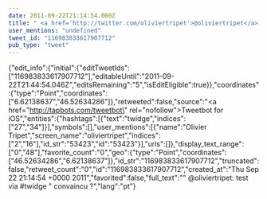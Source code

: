 ```yaml
---
date: 2011-09-22T21:14:54.000Z
title: " <a href='http://twitter.com/oliviertripet'>@oliviertripet</a>: test via #twidge  convaincu ?″"
user_mentions: "undefined"
tweet_id: "116983833617907712"
pub_type: "tweet"
---
```

{"edit_info":{"initial":{"editTweetIds":["116983833617907712"],"editableUntil":"2011-09-22T21:44:54.046Z","editsRemaining":"5","isEditEligible":true}},"coordinates":{"type":"Point","coordinates":["6.62138637","46.52634286"]},"retweeted":false,"source":"<a href=\"http://tapbots.com/tweetbot\" rel=\"nofollow\">Tweetbot for iOS</a>","entities":{"hashtags":[{"text":"twidge","indices":["27","34"]}],"symbols":[],"user_mentions":[{"name":"Olivier Tripet","screen_name":"oliviertripet","indices":["2","16"],"id_str":"53423","id":"53423"}],"urls":[]},"display_text_range":["0","48"],"favorite_count":"0","geo":{"type":"Point","coordinates":["46.52634286","6.62138637"]},"id_str":"116983833617907712","truncated":false,"retweet_count":"0","id":"116983833617907712","created_at":"Thu Sep 22 21:14:54 +0000 2011","favorited":false,"full_text":"\" @oliviertripet: test via #twidge \" convaincu ?","lang":"pt"}
